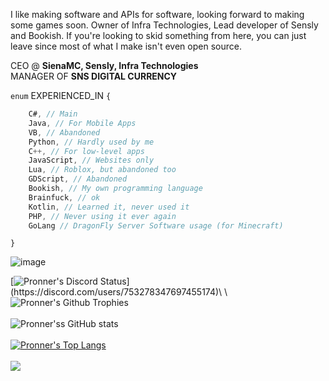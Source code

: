 I like making software and APIs for software, looking forward to making some games soon. Owner of Infra Technologies, Lead developer of Sensly and Bookish. If you're looking to skid something from here, you can just leave since most of what I make isn't even open source.

CEO @ **SienaMC, Sensly, Infra Technologies**\
MANAGER OF **SNS DIGITAL CURRENCY**

`enum` EXPERIENCED_IN `{`
```csharp
    C#, // Main
    Java, // For Mobile Apps
    VB, // Abandoned
    Python, // Hardly used by me
    C++, // For low-level apps
    JavaScript, // Websites only
    Lua, // Roblox, but abandoned too
    GDScript, // Abandoned
    Bookish, // My own programming language
    Brainfuck, // ok
    Kotlin, // Learned it, never used it
    PHP, // Never using it ever again
    GoLang // DragonFly Server Software usage (for Minecraft)
```
`}`
    

![image](https://user-images.githubusercontent.com/84229419/201465468-f9960313-31f9-44c8-bb24-840a1465e23e.png)

[![Pronner's Discord Status](https://lanyard.cnrad.dev/api/753278347697455174?theme=dark&animated=true&borderRadius=10px&idleMessage=Coding%20literally%20all%20the%20time.)](https://discord.com/users/753278347697455174)\
\
![Pronner's Github Trophies](https://github-profile-trophy.vercel.app/?username=ryo-ma&theme=discord)\
\
![Pronner'ss GitHub stats](https://github-readme-stats.vercel.app/api?username=Pronner&show_icons=true&theme=radical)\
\
[![Pronner's Top Langs](https://github-readme-stats.vercel.app/api/top-langs/?username=Pronner&theme=radical&show_icons=true&layout=compact)](https://github.com/Pronner/github-readme-stats)\
\
![](https://komarev.com/ghpvc/?username=Pronner&color=blue&style=flat-square)
